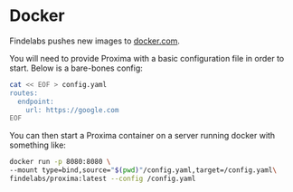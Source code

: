 # Docker

Findelabs pushes new images to [docker.com](https://hub.docker.com/r/findelabs/proxima/tags). 

You will need to provide Proxima with a basic configuration file in order to start. Below is a bare-bones config:
```bash
cat << EOF > config.yaml
routes:
  endpoint:
    url: https://google.com
EOF
```

You can then start a Proxima container on a server running docker with something like:
```bash
docker run -p 8080:8080 \
--mount type=bind,source="$(pwd)"/config.yaml,target=/config.yaml\
findelabs/proxima:latest --config /config.yaml
```
